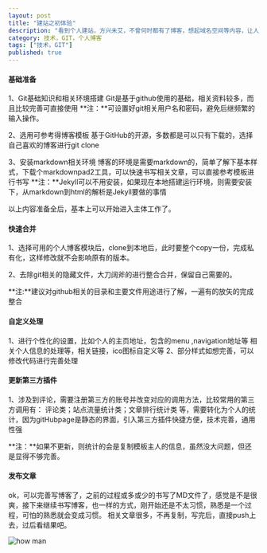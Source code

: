 ```yaml
---
layout: post
title: "建站之初体验"
description: "看到个人建站，方兴未艾，不曾何时都有了博客，想起域名空间等内容，让人退而思建个站好难。后来发现，其实还是没那么难，本文就从建站之初进行说明，就是需要一定的基础，攻城狮还是挺适合用此工具建站的，书写下来，以便后继查阅。"
category: 技术，GIT，个人博客
tags: ["技术，GIT"]
published: true
---
```


####	基础准备		####
1、Git基础知识和相关环境搭建
Git是基于github使用的基础，相关资料较多，而且比较完善可直接使用
**注：**可设置好git相关用户名和密码，避免后继频繁的输入操作。

2、选用可参考得博客模板
基于GitHub的开源，多数都是可以只有下载的，选择自己喜欢的博客进行git clone

3、安装markdown相关环境
博客的环境是需要markdown的，简单了解下基本样式，下载个markdownpad2工具，可以快速书写相关文章，可以直接参考模板进行书写
**注：**Jekyll可以不用安装，如果现在本地搭建运行环境，则需要安装下，从markdown到html的解析是Jekyll要做的事情

以上内容准备全后，基本上可以开始进入主体工作了。

####	快速合并		####
1、选择可用的个人博客模块后，clone到本地后，此时要整个copy一份，完成私有化，这样修改就不会影响原有的版本。

2、去除git相关的隐藏文件，大刀阔斧的进行整合合并，保留自己需要的。

**注:**建议对github相关的目录和主要文件用途进行了解，一遍有的放矢的完成整合


####	自定义处理 		####
1、进行个性化的设置，比如个人的主页地址，包含的menu ,navigation地址等
相关个人信息的处理等，相关链接，ico图标自定义等
2、部分样式如想完善，可以修改代码进行完善处理

####	更新第三方插件  		####
1、涉及到评论，需要注册第三方的账号并改变对应的调用方法，比较常用的第三方调用有：
评论类；站点流量统计类；文章排行统计类 等，需要转化为个人的统计，因为gitHubpage是静态的界面，引入第三方插件快捷方便，技术完善，通用性强

**注：**如果不更新，则统计的会是复制模板主人的信息，虽然没大问题，但还是显得不够完善。

####	发布文章		####	
ok，可以完善写博客了，之前的过程或多或少的书写了MD文件了，感觉是不是很爽，接下来继续书写博客，也一样的方式，刚开始还是不太习惯，熟悉是一个过程，可怕的熟悉就会变成习惯。
相关文章很多，不再复制，写完后，直接push上去，过后看结果吧。

![how man](http://i.imgur.com/Pm6dA0v.jpg)